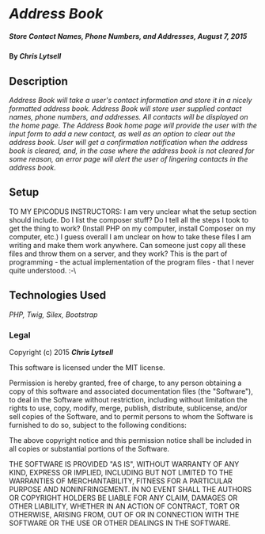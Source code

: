 # _Address Book_

##### _Store Contact Names, Phone Numbers, and Addresses, August 7, 2015_

#### By _**Chris Lytsell**_

## Description

_Address Book will take a user's contact information and store it in a nicely formatted address book. Address Book will store user supplied contact names, phone numbers, and addresses. All contacts will be displayed on the home page. The Address Book home page will provide the user with the input form to add a new contact, as well as an option to clear out the address book. User will get a confirmation notification when the address book is cleared, and, in the case where the address book is not cleared for some reason, an error page will alert the user of lingering contacts in the address book._

## Setup

TO MY EPICODUS INSTRUCTORS: I am very unclear what the setup section should include. Do I list the composer stuff? Do I tell all the steps I took to get the thing to work? (Install PHP on my computer, install Composer on my computer, etc.) I guess overall I am unclear on how to take these files I am writing and make them work anywhere. Can someone just copy all these files and throw them on a server, and they work? This is the part of programming - the actual implementation of the program files - that I never quite understood. :-\

## Technologies Used

_PHP, Twig, Silex, Bootstrap_

### Legal

Copyright (c) 2015 **_Chris Lytsell_**

This software is licensed under the MIT license.

Permission is hereby granted, free of charge, to any person obtaining a copy
of this software and associated documentation files (the "Software"), to deal
in the Software without restriction, including without limitation the rights
to use, copy, modify, merge, publish, distribute, sublicense, and/or sell
copies of the Software, and to permit persons to whom the Software is
furnished to do so, subject to the following conditions:

The above copyright notice and this permission notice shall be included in
all copies or substantial portions of the Software.

THE SOFTWARE IS PROVIDED "AS IS", WITHOUT WARRANTY OF ANY KIND, EXPRESS OR
IMPLIED, INCLUDING BUT NOT LIMITED TO THE WARRANTIES OF MERCHANTABILITY,
FITNESS FOR A PARTICULAR PURPOSE AND NONINFRINGEMENT. IN NO EVENT SHALL THE
AUTHORS OR COPYRIGHT HOLDERS BE LIABLE FOR ANY CLAIM, DAMAGES OR OTHER
LIABILITY, WHETHER IN AN ACTION OF CONTRACT, TORT OR OTHERWISE, ARISING FROM,
OUT OF OR IN CONNECTION WITH THE SOFTWARE OR THE USE OR OTHER DEALINGS IN
THE SOFTWARE.
